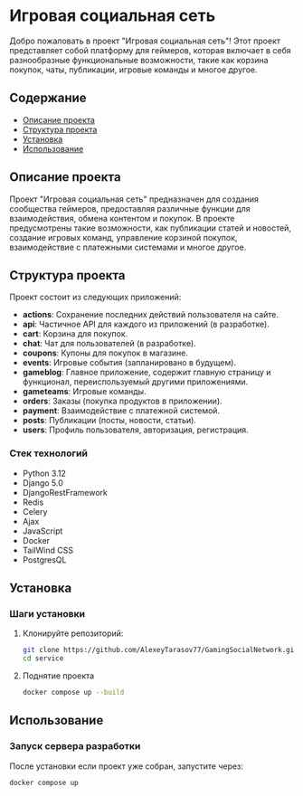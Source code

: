 # Игровая социальная сеть

Добро пожаловать в проект "Игровая социальная сеть"! Этот проект представляет собой платформу для геймеров, которая включает в себя разнообразные функциональные возможности, такие как корзина покупок, чаты, публикации, игровые команды и многое другое.

## Содержание

- [Описание проекта](#описание-проекта)
- [Структура проекта](#структура-проекта)
- [Установка](#установка)
- [Использование](#использование)

## Описание проекта

Проект "Игровая социальная сеть" предназначен для создания сообщества геймеров, предоставляя различные функции для взаимодействия, обмена контентом и покупок. В проекте предусмотрены такие возможности, как публикации статей и новостей, создание игровых команд, управление корзиной покупок, взаимодействие с платежными системами и многое другое.

## Структура проекта

Проект состоит из следующих приложений:

- **actions**: Сохранение последних действий пользователя на сайте.
- **api**: Частичное API для каждого из приложений (в разработке).
- **cart**: Корзина для покупок.
- **chat**: Чат для пользователей (в разработке).
- **coupons**: Купоны для покупок в магазине.
- **events**: Игровые события (запланировано в будущем).
- **gameblog**: Главное приложение, содержит главную страницу и функционал, переиспользуемый другими приложениями.
- **gameteams**: Игровые команды.
- **orders**: Заказы (покупка продуктов в приложении).
- **payment**: Взаимодействие с платежной системой.
- **posts**: Публикации (посты, новости, статьи).
- **users**: Профиль пользователя, авторизация, регистрация.

### Стек технологий

- Python 3.12
- Django 5.0
- DjangoRestFramework
- Redis
- Celery
- Ajax
- JavaScript
- Docker
- TailWind CSS
- PostgresQL

## Установка

### Шаги установки

1. Клонируйте репозиторий:

    ```bash
    git clone https://github.com/AlexeyTarasov77/GamingSocialNetwork.git
    cd service
    ```

2. Поднятие проекта

   ```bash
   docker compose up --build
   ```

## Использование

### Запуск сервера разработки

После установки если проект уже собран, запустите через:

```bash
docker compose up
